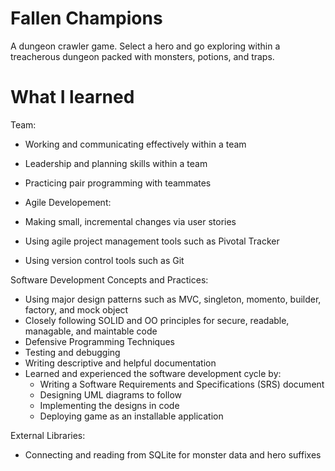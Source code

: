# Fallen Champions
A dungeon crawler game. 
Select a hero and go exploring within a treacherous dungeon packed with monsters, potions, and traps.

# What I learned
Team:
* Working and communicating effectively within a team
* Leadership and planning skills within a team
* Practicing pair programming with teammates

* Agile Developement:
* Making small, incremental changes via user stories
* Using agile project management tools such as Pivotal Tracker
* Using version control tools such as Git

Software Development Concepts and Practices:
* Using major design patterns such as MVC, singleton, momento, builder, factory, and mock object
* Closely following SOLID and OO principles for secure, readable, managable, and maintable code
* Defensive Programming Techniques
* Testing and debugging
* Writing descriptive and helpful documentation
* Learned and experienced the software development cycle by:
   * Writing a Software Requirements and Specifications (SRS) document
   * Designing UML diagrams to follow
   * Implementing the designs in code
   * Deploying game as an installable application

External Libraries:
* Connecting and reading from SQLite for monster data and hero suffixes
